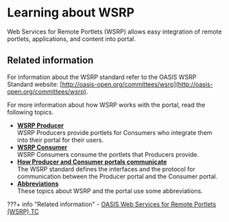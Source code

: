 # Learning about WSRP

Web Services for Remote Portlets (WSRP) allows easy integration of remote portlets, applications, and content into portal.

## Related information

For information about the WSRP standard refer to the OASIS WSRP Standard website: [http://oasis-open.org/committees/wsrp](http://oasis-open.org/committees/wsrp).

For more information about how WSRP works with the portal, read the following topics.

-   **[WSRP Producer](wsrpc_prod.md)**  
WSRP Producers provide portlets for Consumers who integrate them into their portal for their users.
-   **[WSRP Consumer](wsrpc_cons.md)**  
WSRP Consumers consume the portlets that Producers provide.
-   **[How Producer and Consumer portals communicate](wsrpc_comint.md)**  
The WSRP standard defines the interfaces and the protocol for communication between the Producer portal and the Consumer portal.
-   **[Abbreviations](wsrpc_abbrv.md)**  
These topics about WSRP and the portal use some abbreviations.


???+ info "Related information"
    -   [OASIS Web Services for Remote Portlets (WSRP) TC](https://www.oasis-open.org/committees/tc_home.php?wg_abbrev=wsrp)

